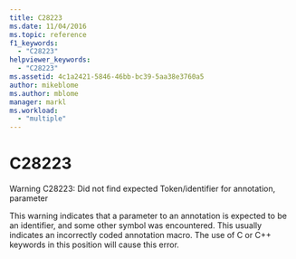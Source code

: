 ```yaml
---
title: C28223
ms.date: 11/04/2016
ms.topic: reference
f1_keywords:
  - "C28223"
helpviewer_keywords:
  - "C28223"
ms.assetid: 4c1a2421-5846-46bb-bc39-5aa38e3760a5
author: mikeblome
ms.author: mblome
manager: markl
ms.workload:
  - "multiple"
---
```

# C28223
Warning C28223: Did not find expected Token/identifier for annotation, parameter

 This warning indicates that a parameter to an annotation is expected to be an identifier, and some other symbol was encountered. This usually indicates an incorrectly coded annotation macro. The use of C or C++ keywords in this position will cause this error.
